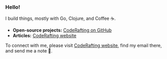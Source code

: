 ### Hello!
I build things, mostly with Go, Clojure, and Coffee ☕.

- **Open-source projects:** [CodeRafting on GitHub](https://github.com/coderafting)
- **Articles:** [CodeRafting website](https://www.coderafting.com)

To connect with me, please visit [CodeRafting website](https://www.coderafting.com), find my email there, and send me a note 🙂.
